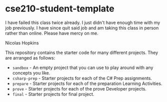 # cse210-student-template
I have failed this class twice already. I just didn't have enough time with my job previously.
I have since quit said job and am taking this class in person rather than online.
Please have mercy on me.

Nicolas Hopkins


This repository contains the starter code for many different projects. They are arranged as follows:

* `sandbox` - An empty project that you can use to play around with any concepts you like.
* `csharp-prep` - Starter projects for each of the C# Prep assignments.
* `prepare` - Starter projects for each of the preparation Learning Activities.
* `prove` - Starter projects for each of the prove Developer projects.
* `final` - Starter projects for final project.
